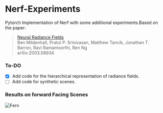 # Nerf-Experiments
Pytorch Implementation of Nerf with some additional experiments.Based on the paper:

 > [Neural Radiance Fields](https://arxiv.org/abs/2003.08934)\
  > Ben Mildenhall, Pratul P. Srinivasan, Matthew Tancik, Jonathan T. Barron, Ravi Ramamoorthi, Ren Ng\
  >  arXiv:2003.08934


### To-DO
- [x] Add code for the hierarchical representation of radiance fields.
- [ ] Add code for synthetic scenes.

### Results on forward Facing Scenes
![Fern](fern.gif)

